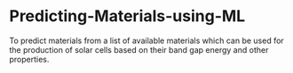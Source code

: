 # Predicting-Materials-using-ML
To predict materials from a list of available materials which can be used for the production of solar cells based on their band gap energy and other properties.
